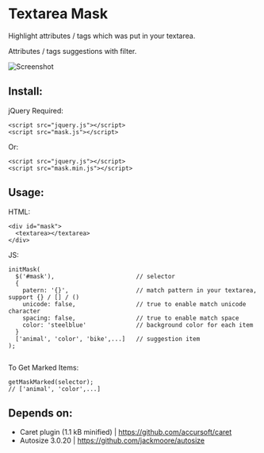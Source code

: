 # Textarea Mask
Highlight attributes / tags which was put in your textarea.

Attributes / tags suggestions with filter.

![Screenshot](https://i.imgur.com/hKwvPqB.gifv)

## Install:
jQuery Required:
```
<script src="jquery.js"></script>
<script src="mask.js"></script>
```
Or:
```
<script src="jquery.js"></script>
<script src="mask.min.js"></script>
```

## Usage:
HTML:
```
<div id="mask">
  <textarea></textarea>
</div>
```
JS:
```
initMask(
  $('#mask'),                       // selector
  {
    patern: '{}',                   // match pattern in your textarea, support {} / [] / ()
    unicode: false,                 // true to enable match unicode character
    spacing: false,                 // true to enable match space
    color: 'steelblue'              // background color for each item
  }
  ['animal', 'color', 'bike',...]   // suggestion item
);
  
```
To Get Marked Items:
```
getMaskMarked(selector);
// ['animal', 'color',...] 
```
## Depends on:
- Caret plugin (1.1 kB minified) | https://github.com/accursoft/caret
- Autosize 3.0.20 | https://github.com/jackmoore/autosize
